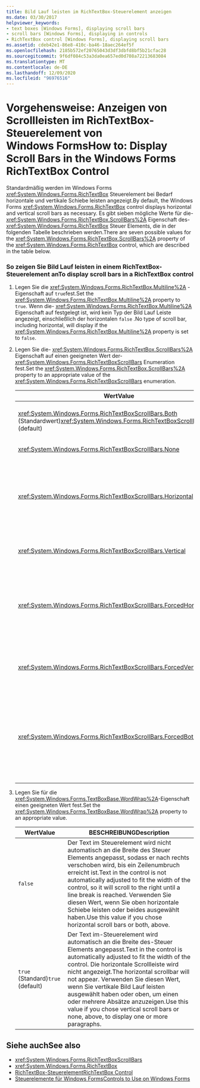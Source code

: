 ```yaml
---
title: Bild Lauf leisten im RichTextBox-Steuerelement anzeigen
ms.date: 03/30/2017
helpviewer_keywords:
- text boxes [Windows Forms], displaying scroll bars
- scroll bars [Windows Forms], displaying in controls
- RichTextBox control [Windows Forms], displaying scroll bars
ms.assetid: cdeb42e1-86e8-410c-ba46-18aec264ef5f
ms.openlocfilehash: 2185b572ef20765043d3df3dbfd8bf5b21cfac28
ms.sourcegitcommit: 9f6df084c53a3da0ea657ed0d708a72213683084
ms.translationtype: MT
ms.contentlocale: de-DE
ms.lasthandoff: 12/09/2020
ms.locfileid: "96976516"
---
```

# <a name="how-to-display-scroll-bars-in-the-windows-forms-richtextbox-control"></a><span data-ttu-id="6356d-102">Vorgehensweise: Anzeigen von Scrollleisten im RichTextBox-Steuerelement von Windows Forms</span><span class="sxs-lookup"><span data-stu-id="6356d-102">How to: Display Scroll Bars in the Windows Forms RichTextBox Control</span></span>
<span data-ttu-id="6356d-103">Standardmäßig werden im Windows Forms <xref:System.Windows.Forms.RichTextBox> Steuerelement bei Bedarf horizontale und vertikale Schiebe leisten angezeigt.</span><span class="sxs-lookup"><span data-stu-id="6356d-103">By default, the Windows Forms <xref:System.Windows.Forms.RichTextBox> control displays horizontal and vertical scroll bars as necessary.</span></span> <span data-ttu-id="6356d-104">Es gibt sieben mögliche Werte für die- <xref:System.Windows.Forms.RichTextBox.ScrollBars%2A> Eigenschaft des- <xref:System.Windows.Forms.RichTextBox> Steuer Elements, die in der folgenden Tabelle beschrieben werden.</span><span class="sxs-lookup"><span data-stu-id="6356d-104">There are seven possible values for the <xref:System.Windows.Forms.RichTextBox.ScrollBars%2A> property of the <xref:System.Windows.Forms.RichTextBox> control, which are described in the table below.</span></span>  
  
### <a name="to-display-scroll-bars-in-a-richtextbox-control"></a><span data-ttu-id="6356d-105">So zeigen Sie Bild Lauf leisten in einem RichTextBox-Steuerelement an</span><span class="sxs-lookup"><span data-stu-id="6356d-105">To display scroll bars in a RichTextBox control</span></span>  
  
1. <span data-ttu-id="6356d-106">Legen Sie die <xref:System.Windows.Forms.RichTextBox.Multiline%2A> -Eigenschaft auf `true`fest.</span><span class="sxs-lookup"><span data-stu-id="6356d-106">Set the <xref:System.Windows.Forms.RichTextBox.Multiline%2A> property to `true`.</span></span> <span data-ttu-id="6356d-107">Wenn die- <xref:System.Windows.Forms.RichTextBox.Multiline%2A> Eigenschaft auf festgelegt ist, wird kein Typ der Bild Lauf Leiste angezeigt, einschließlich der horizontalen `false` .</span><span class="sxs-lookup"><span data-stu-id="6356d-107">No type of scroll bar, including horizontal, will display if the <xref:System.Windows.Forms.RichTextBox.Multiline%2A> property is set to `false`.</span></span>  
  
2. <span data-ttu-id="6356d-108">Legen Sie die- <xref:System.Windows.Forms.RichTextBox.ScrollBars%2A> Eigenschaft auf einen geeigneten Wert der- <xref:System.Windows.Forms.RichTextBoxScrollBars> Enumeration fest.</span><span class="sxs-lookup"><span data-stu-id="6356d-108">Set the <xref:System.Windows.Forms.RichTextBox.ScrollBars%2A> property to an appropriate value of the <xref:System.Windows.Forms.RichTextBoxScrollBars> enumeration.</span></span>  
  
    |<span data-ttu-id="6356d-109">Wert</span><span class="sxs-lookup"><span data-stu-id="6356d-109">Value</span></span>|<span data-ttu-id="6356d-110">Beschreibung</span><span class="sxs-lookup"><span data-stu-id="6356d-110">Description</span></span>|  
    |-----------|-----------------|  
    |<span data-ttu-id="6356d-111"><xref:System.Windows.Forms.RichTextBoxScrollBars.Both> (Standardwert)</span><span class="sxs-lookup"><span data-stu-id="6356d-111"><xref:System.Windows.Forms.RichTextBoxScrollBars.Both> (default)</span></span>|<span data-ttu-id="6356d-112">Zeigt horizontale oder vertikale Schiebe leisten (oder beides) nur an, wenn Text die Breite oder Länge des Steuer Elements überschreitet.</span><span class="sxs-lookup"><span data-stu-id="6356d-112">Displays horizontal or vertical scroll bars, or both, only when text exceeds the width or length of the control.</span></span>|  
    |<xref:System.Windows.Forms.RichTextBoxScrollBars.None>|<span data-ttu-id="6356d-113">Zeigt nie eine beliebige Bild Lauf Leiste an.</span><span class="sxs-lookup"><span data-stu-id="6356d-113">Never displays any type of scroll bar.</span></span>|  
    |<xref:System.Windows.Forms.RichTextBoxScrollBars.Horizontal>|<span data-ttu-id="6356d-114">Zeigt eine horizontale Schiebe Leiste nur an, wenn der Text die Breite des Steuer Elements überschreitet.</span><span class="sxs-lookup"><span data-stu-id="6356d-114">Displays a horizontal scroll bar only when the text exceeds the width of the control.</span></span> <span data-ttu-id="6356d-115">(Damit dies geschehen kann, muss die- <xref:System.Windows.Forms.TextBoxBase.WordWrap%2A> Eigenschaft auf festgelegt werden `false` .)</span><span class="sxs-lookup"><span data-stu-id="6356d-115">(For this to occur, the <xref:System.Windows.Forms.TextBoxBase.WordWrap%2A> property must be set to `false`.)</span></span>|  
    |<xref:System.Windows.Forms.RichTextBoxScrollBars.Vertical>|<span data-ttu-id="6356d-116">Zeigt eine vertikale Schiebe Leiste nur an, wenn der Text die Höhe des Steuer Elements überschreitet.</span><span class="sxs-lookup"><span data-stu-id="6356d-116">Displays a vertical scroll bar only when the text exceeds the height of the control.</span></span>|  
    |<xref:System.Windows.Forms.RichTextBoxScrollBars.ForcedHorizontal>|<span data-ttu-id="6356d-117">Zeigt eine horizontale Schiebe Leiste an, wenn die- <xref:System.Windows.Forms.TextBoxBase.WordWrap%2A> Eigenschaft auf festgelegt ist `false` .</span><span class="sxs-lookup"><span data-stu-id="6356d-117">Displays a horizontal scroll bar when the <xref:System.Windows.Forms.TextBoxBase.WordWrap%2A> property is set to `false`.</span></span> <span data-ttu-id="6356d-118">Die Bild Lauf Leiste wird abgeblendet angezeigt, wenn der Text nicht die Breite des Steuer Elements überschreitet.</span><span class="sxs-lookup"><span data-stu-id="6356d-118">The scroll bar appears dimmed when text does not exceed the width of the control.</span></span>|  
    |<xref:System.Windows.Forms.RichTextBoxScrollBars.ForcedVertical>|<span data-ttu-id="6356d-119">Zeigt immer eine vertikale Bild Lauf Leiste an.</span><span class="sxs-lookup"><span data-stu-id="6356d-119">Always displays a vertical scroll bar.</span></span> <span data-ttu-id="6356d-120">Die Bild Lauf Leiste wird abgeblendet angezeigt, wenn der Text die Länge des Steuer Elements nicht überschreitet.</span><span class="sxs-lookup"><span data-stu-id="6356d-120">The scroll bar appears dimmed when text does not exceed the length of the control.</span></span>|  
    |<xref:System.Windows.Forms.RichTextBoxScrollBars.ForcedBoth>|<span data-ttu-id="6356d-121">Zeigt immer eine vertikale Bild Lauf Leiste an.</span><span class="sxs-lookup"><span data-stu-id="6356d-121">Always displays a vertical scrollbar.</span></span> <span data-ttu-id="6356d-122">Zeigt eine horizontale Schiebe Leiste an, wenn die- <xref:System.Windows.Forms.TextBoxBase.WordWrap%2A> Eigenschaft auf festgelegt ist `false` .</span><span class="sxs-lookup"><span data-stu-id="6356d-122">Displays a horizontal scroll bar when the <xref:System.Windows.Forms.TextBoxBase.WordWrap%2A> property is set to `false`.</span></span> <span data-ttu-id="6356d-123">Die Bild Lauf leisten werden ausgegraut angezeigt, wenn Text die Breite oder Länge des Steuer Elements nicht überschreitet.</span><span class="sxs-lookup"><span data-stu-id="6356d-123">The scroll bars appear grayed when text does not exceed the width or length of the control.</span></span>|  
  
3. <span data-ttu-id="6356d-124">Legen Sie für die <xref:System.Windows.Forms.TextBoxBase.WordWrap%2A>-Eigenschaft einen geeigneten Wert fest.</span><span class="sxs-lookup"><span data-stu-id="6356d-124">Set the <xref:System.Windows.Forms.TextBoxBase.WordWrap%2A> property to an appropriate value.</span></span>  
  
    |<span data-ttu-id="6356d-125">Wert</span><span class="sxs-lookup"><span data-stu-id="6356d-125">Value</span></span>|<span data-ttu-id="6356d-126">BESCHREIBUNG</span><span class="sxs-lookup"><span data-stu-id="6356d-126">Description</span></span>|  
    |-----------|-----------------|  
    |`false`|<span data-ttu-id="6356d-127">Der Text im Steuerelement wird nicht automatisch an die Breite des Steuer Elements angepasst, sodass er nach rechts verschoben wird, bis ein Zeilenumbruch erreicht ist.</span><span class="sxs-lookup"><span data-stu-id="6356d-127">Text in the control is not automatically adjusted to fit the width of the control, so it will scroll to the right until a line break is reached.</span></span> <span data-ttu-id="6356d-128">Verwenden Sie diesen Wert, wenn Sie oben horizontale Schiebe leisten oder beides ausgewählt haben.</span><span class="sxs-lookup"><span data-stu-id="6356d-128">Use this value if you chose horizontal scroll bars or both, above.</span></span>|  
    |<span data-ttu-id="6356d-129">`true` (Standard)</span><span class="sxs-lookup"><span data-stu-id="6356d-129">`true` (default)</span></span>|<span data-ttu-id="6356d-130">Der Text im-Steuerelement wird automatisch an die Breite des-Steuer Elements angepasst.</span><span class="sxs-lookup"><span data-stu-id="6356d-130">Text in the control is automatically adjusted to fit the width of the control.</span></span> <span data-ttu-id="6356d-131">Die horizontale Scrollleiste wird nicht angezeigt.</span><span class="sxs-lookup"><span data-stu-id="6356d-131">The horizontal scrollbar will not appear.</span></span> <span data-ttu-id="6356d-132">Verwenden Sie diesen Wert, wenn Sie vertikale Bild Lauf leisten ausgewählt haben oder oben, um einen oder mehrere Absätze anzuzeigen.</span><span class="sxs-lookup"><span data-stu-id="6356d-132">Use this value if you chose vertical scroll bars or none, above, to display one or more paragraphs.</span></span>|  
  
## <a name="see-also"></a><span data-ttu-id="6356d-133">Siehe auch</span><span class="sxs-lookup"><span data-stu-id="6356d-133">See also</span></span>

- <xref:System.Windows.Forms.RichTextBoxScrollBars>
- <xref:System.Windows.Forms.RichTextBox>
- [<span data-ttu-id="6356d-134">RichTextBox-Steuerelement</span><span class="sxs-lookup"><span data-stu-id="6356d-134">RichTextBox Control</span></span>](richtextbox-control-windows-forms.md)
- [<span data-ttu-id="6356d-135">Steuerelemente für Windows Forms</span><span class="sxs-lookup"><span data-stu-id="6356d-135">Controls to Use on Windows Forms</span></span>](controls-to-use-on-windows-forms.md)
